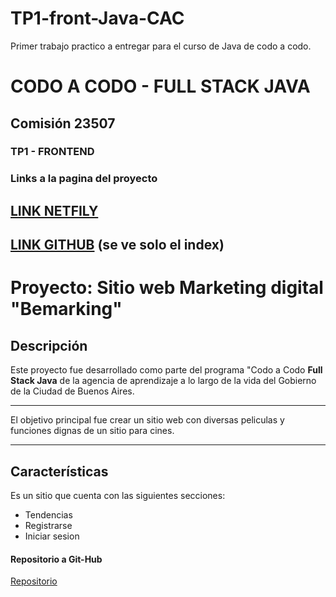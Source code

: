 # TP1-front-Java-CAC
Primer trabajo practico a entregar para el curso de Java de codo a codo.


# CODO A CODO - FULL STACK JAVA
## Comisión 23507

### TP1 - FRONTEND

### Links a la pagina del proyecto

## [LINK NETFILY](https://ferreiro-cac-movies.netlify.app)
## [LINK GITHUB](https://ferreironicolas.github.io/TP1-front-Java-CAC/) (se ve solo el index)


# Proyecto: Sitio web Marketing digital "Bemarking"

## Descripción

Este proyecto fue desarrollado como parte del programa  "Codo a Codo **Full Stack Java** de la agencia de aprendizaje a lo largo de la vida del Gobierno de la Ciudad de Buenos Aires.

***

El objetivo principal fue crear un sitio web con diversas peliculas y funciones dignas de un sitio para cines.

***

## Características

Es un sitio que cuenta con las siguientes secciones:

+ Tendencias
+ Registrarse
+ Iniciar sesion 

#### Repositorio a Git-Hub

[Repositorio](https://github.com/FerreiroNicolas/Pagina-CODO-A-CODO.git)

